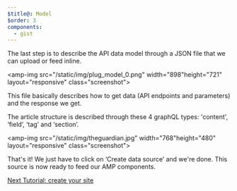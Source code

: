 ```yaml
---
$title@: Model
$order: 3
components:
  - gist
---
```

The last step is to describe the API data model through a JSON file that we can upload or feed inline.

<amp-img src="/static/img/plug_model_0.png" width="898"height="721" layout="responsive" class="screenshot">  

This file basically describes how to get data (API endpoints and parameters) and the response we get.

<amp-gist
    data-gistid="a1d6f1a358767008797de8ab2b4e51d3"
    layout="fixed-height"
    height="225">
</amp-gist>
<p class="mt4">
The article structure is described through these 4 graphQL types: 'content', ‘field’, ‘tag’ and ‘section’.

<amp-img src="/static/img/theguardian.jpg" width="768"height="480" layout="responsive" class="screenshot">  

That's it! We just have to click on ‘Create data source’ and we're done. This source is now ready to feed our AMP components.

</p>
<p class="white"><a class="ampstart-btn right" href="/docs/tutorials/create">Next Tutorial: create your site</a></p>
